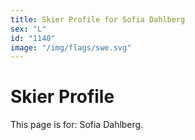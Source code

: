 ```yaml
---
title: Skier Profile for Sofia Dahlberg
sex: "L"
id: "1140"
image: "/img/flags/swe.svg" 
---
```


# Skier Profile

This page is for: Sofia Dahlberg.
    